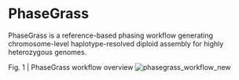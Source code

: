 # PhaseGrass
PhaseGrass is a reference-based phasing workflow generating chromosome-level haplotype-resolved diploid assembly for highly heterozygous genomes.

Fig. 1 | PhaseGrass workflow overview
![phasegrass_workflow_new](https://github.com/Yutang-ETH/PhaseGrass/assets/84848653/c4c43412-66dc-4c9f-ab58-5b4330431206)

